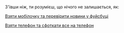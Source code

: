 З'ївши ніж, ти розумієш, що нічого не залишається, як:

[Взяти мобілочку та перевірити новини у фуйсбуці](../../facebook/facebook.md)

[Взяти телефон та сфоткати все на телефон](../../photo/photo.md)
